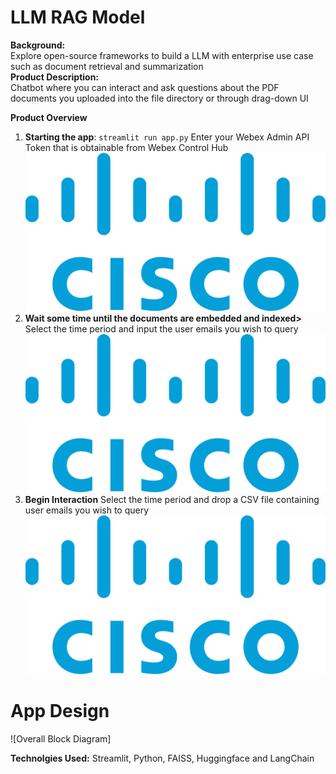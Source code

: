 # LLM RAG Model

**Background:** <br/> Explore open-source frameworks to build a LLM with enterprise use case such as document retrieval and summarization 
<br/>
**Product Description:** <br/>
Chatbot where you can interact and ask questions about the PDF documents you uploaded into the file directory or through drag-down UI <br/>

**Product Overview**<br/>
1. **Starting the app**:<space> `streamlit run app.py`  Enter your Webex Admin API Token that is obtainable from Webex Control Hub <br/>
![App Interface Diagram](https://github.com/jiajiacisco/LLM/blob/main/images/a.png)
2. **Wait some time until the documents are embedded and indexed>** Select the time period and input the user emails you wish to query <br/>
![App Interface Diagram](https://github.com/jiajiacisco/LLM/blob/main/images/a.png)
3. **Begin Interaction** Select the time period and drop a CSV file containing user emails you wish to query <br/>
![App Interface Diagram](https://github.com/jiajiacisco/LLM/blob/main/images/a.png)

# App Design <br />
![Overall Block Diagram]

**Technolgies Used:** 
Streamlit, Python, FAISS, Huggingface and LangChain

